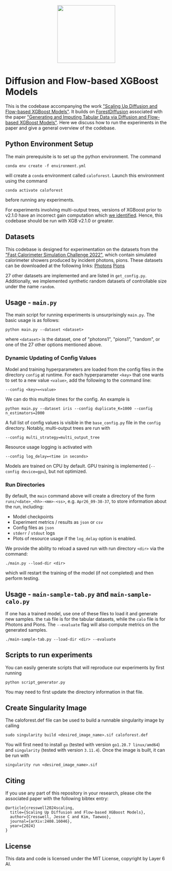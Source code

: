 <p align="center">
<a href="https://layer6.ai/"><img src="https://github.com/layer6ai-labs/DropoutNet/blob/master/logs/logobox.jpg" width="180"></a>
</p>

# Diffusion and Flow-based XGBoost Models

This is the codebase accompanying the work ["Scaling Up Diffusion and Flow-based XGBoost Models"](https://arxiv.org/abs/2408.16046). It builds on [ForestDiffusion](https://github.com/SamsungSAILMontreal/ForestDiffusion) associated with the paper ["Generating and Imputing Tabular Data via Diffusion and Flow-based XGBoost Models"](https://arxiv.org/abs/2309.09968). Here we discuss how to run the experiments in the paper and give a general overview of the codebase.

## Python Environment Setup

The main prerequisite is to set up the python environment.
The command

    conda env create -f environment.yml

will create a `conda` environment called `caloforest`.
Launch this environment using the command

    conda activate caloforest

before running any experiments.

For experiments involving multi-output trees, versions of XGBoost prior to v2.1.0 have an incorrect gain computation which [we identified](https://github.com/dmlc/xgboost/issues/9960). Hence, this codebase should be run with XGB v2.1.0 or greater.

## Datasets 

This codebase is designed for experimentation on the datasets from the ["Fast Calorimeter Simulation Challenge 2022"](https://calochallenge.github.io/homepage/), which contain simulated calorimeter showers produced by incident photons, pions. These datasets can be downloaded at the following links:
[Photons](https://zenodo.org/records/8099322)
[Pions](https://zenodo.org/records/6366271)

27 other datasets are implemented and are listed in `get_config.py`. Additionally, we implemented synthetic random datasets of controllable size under the name `random`.

## Usage - `main.py`

The main script for running experiments is unsurprisingly `main.py`. The basic usage is as follows:

    python main.py --dataset <dataset>

where `<dataset>` is the dataset, one of "photons1", "pions1", "random", or one of the 27 other options mentioned above.

### Dynamic Updating of Config Values

Model and training hyperparameters are loaded from the config files in the directory `config` at runtime. For each hyperparameter `<key>` that one wants to set to a new value `<value>`, add the following to the command line:

    --config <key>=<value>

We can do this multiple times for the config. An example is 

    python main.py --dataset iris --config duplicate_K=1000 --config n_estimators=2000

A full list of config values is visible in the `base_config.py` file in the `config` directory. Notably, multi-output trees are run with

    --config multi_strategy=multi_output_tree

Resource usage logging is activated with

    --config log_delay=<time in seconds>

Models are trained on CPU by default. GPU training is implemented (`--config device=gpu`), but not optimized.

### Run Directories

By default, the `main` command above will create a directory of the form `runs/<date>_<hh>-<mm>-<ss>`, e.g. `Apr26_09-38-37`, to store information about the run, including:

- Model checkpoints
- Experiment metrics / results as `json` or `csv`
- Config files as `json`
- `stderr` / `stdout` logs
- Plots of resource usage if the `log_delay` option is enabled.

We provide the ability to reload a saved run with run directory `<dir>` via the command:

    ./main.py --load-dir <dir>

which will restart the training of the model (if not completed) and then perform testing.

## Usage - `main-sample-tab.py` and `main-sample-calo.py`

If one has a trained model, use one of these files to load it and generate new samples. the `tab` file is for the tabular datasets, while the `calo` file is for Photons and Pions. The `--evaluate` flag will also compute metrics on the generated samples.

    ./main-sample-tab.py --load-dir <dir> --evaluate

## Scripts to run experiments

You can easily generate scripts that will reproduce our experiments by first running

    python script_generator.py

You may need to first update the directory information in that file.

## Create Singularity Image

The caloforest.def file can be used to build a runnable singularity image by calling

    sudo singularity build <desired_image_name>.sif caloforest.def

You will first need to install `go` (tested with version `go1.20.7 linux/amd64`) and `singularity` (tested with version `3.11.4`). Once the image is built, it can be run with

    singularity run <desired_image_name>.sif

## Citing

If you use any part of this repository in your research, please cite the associated paper with the following bibtex entry:

```
@article{cresswell2024scaling,
  title={Scaling Up Diffusion and Flow-based XGBoost Models},
  author={Cresswell, Jesse C and Kim, Taewoo},
  journal={arXiv:2408.16046},
  year={2024}
}
```

## License

This data and code is licensed under the MIT License, copyright by Layer 6 AI.
